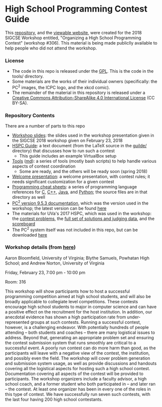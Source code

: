 High School Programming Contest Guide
=====================================

This [repository](https://github.com/aaronbloomfield/hspc), and the
[viewable website](http://aaronbloomfield.github.io/hspc), were
created for the 2018 SIGCSE Workshop entitled, "Organizing a High
School Programming Contest" (workshop #306).  This material is being
made publiclly available to help people who did not attend the
workshop.


### License

- The code in this repo is released under the
  [GPL](https://www.gnu.org/licenses/gpl-3.0.en.html).  This is the
  code in the tools/ directory.
- Some materials are the works of their individual owners
  (specifically: the PC$^2$ images, the ICPC logo, and the xkcd
  comic).
- The remainder of the material in this repository is released under a
  [Creative Commons Attribution-ShareAlike 4.0 International License](http://creativecommons.org/licenses/by-sa/4.0/)
  (CC BY-SA).


### Repository Contents

There are a number of parts to this repo

- [Workshop slides](slides.html#/): the slides used in the workshop presentation given in the SIGCSE 2018 workshop given on February 23, 2018
- [HSPC Guide](guide/hspcguide.pdf): a text document (from the LaTeX source in the [guilde/](guide/) directory) that discusses how to run such a contest
    - This guide includes an example VirtualBox setup
- [Tools](tools/readme.html) ([md](tools/readme.md)): a series of tools (mostly bash scripts) to help handle various aspects of contest coordination
    - Some are ready, and the others will be ready soon (spring 2018)
- [Welcome presentation](welcome.html#/): a welcome presentation, with contest rules; it needs significant customization for a given contest
- [Programming cheat sheets](cheatsheets/): a series of programming language references for [C](cheatsheets/c-cheatsheet.pdf), [C++](cheatsheets/cpp-cheatsheet.pdf), [Java](cheatsheets/java-cheatsheet.pdf), and [Python](cheatsheets/python-cheatsheet.pdf); the source files are in that directory as well
- [PC$^2$ version 9.5.3 documentation](misc/pc2v9AdminGuide.pdf), which was the version used in the workshop; the latest version can be found [here](https://pc2.ecs.csus.edu/pc2docs.html)
- The materials for UVa's 2017 HSPC, which was used in the workshop: the [contest problems](misc/uva-hspc-2017-contest.pdf), the [full set of solutions and judging data](misc/uva-hspc-2017-problems.zip), and the [scoreboard](misc/uva-hspc-2017-scoreboard.html)
- The PC$^2$ system itself was not included in this repo, but can be downloaded [here](https://pc2.ecs.csus.edu/pc2code.html)


### Workshop details (from [here](https://sigcse2018.sigcse.org/attendees/workshops.html))

Aaron Bloomfield, University of Virginia; Blythe Samuels, Powhatan
High School; and Andrew Norton, University of Virginia

Friday, February 23, 7:00 pm - 10:00 pm

Room: 316

This workshop will show participants how to host a successful
programming competition aimed at high school students, and will also
be broadly applicable to collegiate level competitions. These contests
encourage high school students to major in computer science and can
have a positive effect on the recruitment for the host institution. In
addition, our anecdotal evidence has shown a high participation rate
from under-represented groups at such contests. Running a successful
contest, however, is a challenging endeavor. With potentially hundreds
of people attending – both students and coaches – there are many
logistical issues to address. Beyond that, generating an appropriate
problem set and ensuring the contest submission system that runs
smoothly are critical to a successful event. A poorly run contest can
do more harm than good, as the participants will leave with a negative
view of the contest, the institution, and possibly even the field. The
workshop will cover problem generation and submission system usage, as
well as provide discussions and handouts covering all the logistical
aspects for hosting such a high school contest. Documentation covering
all aspects of the contest will be provided to participants. The
workshop organizers include a faculty advisor, a high school coach,
and a former student who both participated in – and later ran – the
contest. At least one organizer has been in every one of the roles in
this type of contest. We have successfully run seven such contests,
with the last four having 200 high school contestants.
